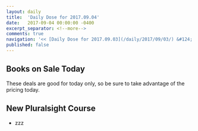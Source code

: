 ```yaml
---
layout: daily
title:  'Daily Dose for 2017.09.04'
date:   2017-09-04 00:00:00 -0400
excerpt_separator: <!--more-->
comments: true
navigation: '<< [Daily Dose for 2017.09.03](/daily/2017/09/03/) &#124; [Sep 2017](/daily/2017/09/) &#124; [2017](/daily/2017/) &#124; [Daily Dose for 2017.09.05](/daily/2017/09/05/) >>'
published: false
---
```

## Books on Sale Today ##
These deals are good for today only, so be sure to take advantage of the pricing today.

## New Pluralsight Course ## 
* zzz

